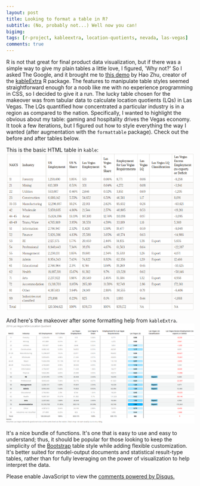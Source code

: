 ```yaml
---
layout: post
title: Looking to format a table in R?
subtitle: (No, probably not...) Well now you can!
bigimg: 
tags: [r-project, kableextra, location-quotients, nevada, las-vegas]
comments: true
---
```


R is not that great for final product data visualization, but if there was a simple way to give my plain tables a little love, I figured, 'Why not?' So I asked The Google, and it brought me to [this demo](https://haozhu233.github.io/kableExtra/awesome_table_in_html.html) by Hao Zhu, creator of the [kableExtra](https://CRAN.R-project.org/package=kableExtra) R package. The features to manipulate table styles seemed straightforward enough for a noob like me with no experience programming in CSS, so I decided to give it a run. The lucky table chosen for the makeover was from tabular data to calculate location quotients (LQs) in Las Vegas. The LQs quantified how concentrated a particular industry is in a region as compared to the nation. Specifically, I wanted to highlight the obvious about my table: gaming and hospitality drives the Vegas economy. It took a few iterations, but I figured out how to style everything the way I wanted (after augmentation with the `formattable` package). Check out the before and after tables below.

This is the basic HTML table in `kable`:
![](/img/before.PNG)


And here's the makeover after some formatting help from `kableExtra`.
![](/img/after.PNG)

It's a nice bundle of functions. It's one that is easy to use and easy to understand; thus, it should be popular for those looking to keep the simplicity of the [Bootstrap](https://www.w3schools.com/bootstrap/bootstrap_tables.asp) table style while adding flexible customization. It's better suited for model-output documents and statistical result-type tables, rather than for fully leveraging on the power of visualization to help interpret the data.


<div id="disqus_thread"></div>
<script>

/**
*  RECOMMENDED CONFIGURATION VARIABLES: EDIT AND UNCOMMENT THE SECTION BELOW TO INSERT DYNAMIC VALUES FROM YOUR PLATFORM OR CMS.
*  LEARN WHY DEFINING THESE VARIABLES IS IMPORTANT: https://disqus.com/admin/universalcode/#configuration-variables*/
/*
var disqus_config = function () {
this.page.url = PAGE_URL;  // Replace PAGE_URL with your page's canonical URL variable
this.page.identifier = PAGE_IDENTIFIER; // Replace PAGE_IDENTIFIER with your page's unique identifier variable
};
*/
(function() { // DON'T EDIT BELOW THIS LINE
var d = document, s = d.createElement('script');
s.src = 'https://https-mguideng-github-io.disqus.com/embed.js';
s.setAttribute('data-timestamp', +new Date());
(d.head || d.body).appendChild(s);
})();
</script>
<noscript>Please enable JavaScript to view the <a href="https://disqus.com/?ref_noscript">comments powered by Disqus.</a></noscript>

